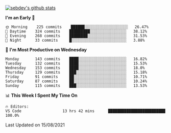 [![sebdev's github stats](https://github-readme-stats.vercel.app/api?username=sebdeveloper6952&theme=vue-dark)](https://github.com/anuraghazra/github-readme-stats)
<!--START_SECTION:waka-->
**I'm an Early 🐤** 

```text
🌞 Morning    225 commits    ██████░░░░░░░░░░░░░░░░░░░   26.47% 
🌆 Daytime    324 commits    █████████░░░░░░░░░░░░░░░░   38.12% 
🌃 Evening    268 commits    ████████░░░░░░░░░░░░░░░░░   31.53% 
🌙 Night      33 commits     █░░░░░░░░░░░░░░░░░░░░░░░░   3.88%

```
📅 **I'm Most Productive on Wednesday** 

```text
Monday       143 commits    ████░░░░░░░░░░░░░░░░░░░░░   16.82% 
Tuesday      132 commits    ████░░░░░░░░░░░░░░░░░░░░░   15.53% 
Wednesday    153 commits    ████░░░░░░░░░░░░░░░░░░░░░   18.0% 
Thursday     129 commits    ███░░░░░░░░░░░░░░░░░░░░░░   15.18% 
Friday       91 commits     ██░░░░░░░░░░░░░░░░░░░░░░░   10.71% 
Saturday     87 commits     ██░░░░░░░░░░░░░░░░░░░░░░░   10.24% 
Sunday       115 commits    ███░░░░░░░░░░░░░░░░░░░░░░   13.53%

```


📊 **This Week I Spent My Time On** 

```text
🔥 Editors: 
VS Code                  13 hrs 42 mins      █████████████████████████   100.0%

```


 Last Updated on 15/08/2021
<!--END_SECTION:waka-->
